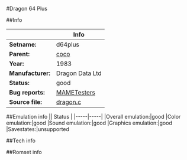 #Dragon 64 Plus

##Info

||Info|
|-----|-----|
|**Setname:**|d64plus
|**Parent:**|[coco](coco.md)
|**Year:**|1983
|**Manufacturer:**|Dragon Data Ltd
|**Status:**|good
|**Bug reports:**|[MAMETesters](http://mametesters.org/view_all_set.php?type=1&temporary=y&search=dragon.c)
|**Source file:**|[dragon.c](https://github.com/mamedev/mame/blob/master/src/mess/drivers/dragon.c)

##Emulation info
|| Status |
|-----|-----|
|Overall emulation:|good
|Color emulation:|good
|Sound emulation:|good
|Graphics emulation:|good
|Savestates:|unsupported

##Tech info

##Romset info

<!--- START OF EDITED COMMENT DO NOT TOUCH TEXT ABOVE-->
